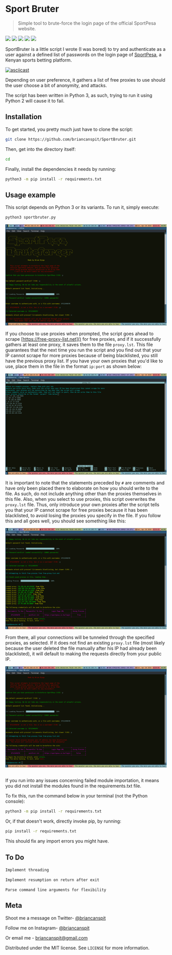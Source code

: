 # Sport Bruter

> Simple tool to brute-force the login page of the official SportPesa website.

[<img src="https://img.shields.io/badge/Python-3.5%20%7C%203.6%20%7C%203.7-red.svg">]()
[<img src="https://img.shields.io/badge/Requirements-Up%20To%20Date-green.svg">]()
[<img src="https://img.shields.io/badge/License-MIT-blue.svg">]()
[<img src="https://img.shields.io/badge/Rating-3.0%2F5-orange.svg">]()
[<img src="https://img.shields.io/badge/Updated-Today-brightgreen.svg">]()

SportBruter is a little script I wrote (I was bored) to try and authenticate as a user against a defined list of passwords on the login page of [SportPesa](https://sportpesa.co.ke), a Kenyan sports betting platform.

[![asciicast](https://asciinema.org/a/fz787azSdbP34fi9iE7dpf0hd.svg)](https://asciinema.org/a/fz787azSdbP34fi9iE7dpf0hd)

Depending on user preference, it gathers a list of free proxies to use should the user choose a bit of anonymity, and attacks. 

The script has been written in Python 3, as such, trying to run it using Python 2 will cause it to fail.

## Installation

To get started, you pretty much just have to clone the script:

```sh
git clone https://github.com/briancanspit/SportBruter.git
```

Then, get into the directory itself:

```sh
cd
```

Finally, install the dependencies it needs by running:

```sh
python3 -m pip install -r requirements.txt
```

## Usage example

This script depends on Python 3 or its variants. To run it, simply execute:

```sh
python3 sportbruter.py
```

![](header.png)

If you choose to use proxies when prompted, the script goes ahead to scrape [https://free-proxy-list.net]() for free proxies, and if it successfully gathers at least one proxy, it saves them to the file ``proxy.lst``. This file guarantees that the next time you run the script and you find out that your IP cannot scrape for more proxies because of being blacklisted, you still have the previous proxy list. If you have your own proxies that you'd like to use, place them in the file in the format ``ip:port`` as shown below:

![](proxy.png) 

It is important to note that the statements preceded by ``#`` are comments and have only been placed there to elaborate on how you should write to the file. As such, do not include anything other than the proxies themselves in this file. Also, when you select to use proxies, this script overwrites the ``proxy.lst`` file. Thus, only introduce your own proxies after the script tells you that your IP cannot scrape for free proxies because it has been blacklisted, to avoid losing the proxies you specify in the file. If you follow this and all goes well, you should see something like this:

![](proxy2.png)

From there, all your connections will be tunneled through the specified proxies, as selected. If it does not find an existing ``proxy.lst`` file (most likely because the user deleted the file manually after his IP had already been blacklisted), it will default to making the requests directly from your public IP. 

![](public.png)

## 

If you run into any issues concerning failed module importation, it means you did not install the modules found in the requirements.txt file.

To fix this, run the command below in your terminal (not the Python console):

```sh
python3 -m pip install -r requirements.txt
```

Or, if that doesn't work, directly invoke pip, by running:

```sh
pip install -r requirements.txt
```

This should fix any import errors you might have.

## To Do

``Implement threading``

``Implement resumption on return after exit``

``Parse command line arguments for flexibility``

## Meta

Shoot me a message on Twitter- [@briancanspit](https://twitter.com/briancanspit)

Follow me on Instagram- [@briancanspit](https://instagram.com/briancanspit)

Or email me - briancanspit@gmail.com

Distributed under the MIT license. See ``LICENSE`` for more information.

